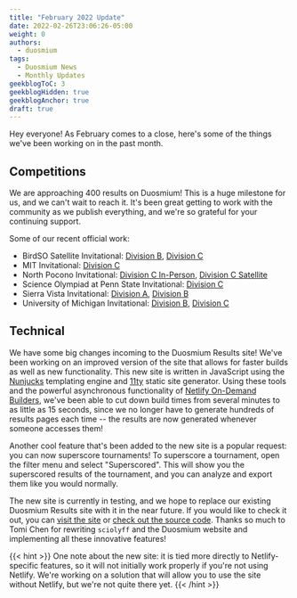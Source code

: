 ```yaml
---
title: "February 2022 Update"
date: 2022-02-26T23:06:26-05:00
weight: 0
authors:
  - duosmium
tags:
  - Duosmium News
  - Monthly Updates
geekblogToC: 3
geekblogHidden: true
geekblogAnchor: true
draft: true
---
```

Hey everyone! As February comes to a close, here's some of the things we've been working on in the past month.

## Competitions

We are approaching 400 results on Duosmium! This is a huge milestone for us, and we can't wait to reach it. It's been great getting to work with the community as we publish everything, and we're so grateful for your continuing support.

Some of our recent official work:

* BirdSO Satellite Invitational: [Division B](https://www.duosmium.org/results/2022-02-12_birdso_satellite_invitational_b), [Division C](https://www.duosmium.org/results/2022-02-12_birdso_satellite_invitational_c)
* MIT Invitational: [Division C](https://www.duosmium.org/results/2022-01-22_mit_invitational_c)
* North Pocono Invitational: [Division C In-Person](https://www.duosmium.org/results/2022-01-29_north_pocono_in-person_invitational_c), [Division C Satellite](https://www.duosmium.org/results/2022-01-29_north_pocono_satellite_invitational_c)
* Science Olympiad at Penn State Invitational: [Division C](https://www.duosmium.org/results/2022-02-05_soaps_invitational_c)
* Sierra Vista Invitational: [Division A](https://www.duosmium.org/results/2022-02-05_sierra_vista_invitational_a), [Division B](https://www.duosmium.org/results/2022-02-05_sierra_vista_invitational_b)
* University of Michigan Invitational: [Division B](https://www.duosmium.org/results/2022-02-19_umich_invitational_b), [Division C](https://www.duosmium.org/results/2022-02-19_umich_invitational_c)

## Technical

We have some big changes incoming to the Duosmium Results site! We've been working on an improved version of the site that allows for faster builds as well as new functionality. This new site is written in JavaScript using the [Nunjucks](https://mozilla.github.io/nunjucks/) templating engine and [11ty](https://www.11ty.dev/) static site generator. Using these tools and the powerful asynchronous functionality of [Netlify On-Demand Builders](https://docs.netlify.com/configure-builds/on-demand-builders/), we've been able to cut down build times from several minutes to as little as 15 seconds, since we no longer have to generate hundreds of results pages each time -- the results are now generated whenever someone accesses them!

Another cool feature that's been added to the new site is a popular request: you can now superscore tournaments! To superscore a tournament, open the filter menu and select "Superscored". This will show you the superscored results of the tournament, and you can analyze and export them like you would normally.

The new site is currently in testing, and we hope to replace our existing Duosmium Results site with it in the near future. If you would like to check it out, you can [visit the site](https://next.duosmium.org/) or [check out the source code](https://www.github.com/Duosmium/duosmium-js). Thanks so much to Tomi Chen for rewriting `sciolyff` and the Duosmium website and implementing all these innovative features!

{{< hint >}}
One note about the new site: it is tied more directly to Netlify-specific features, so it will not initially work properly if you're not using Netlify. We're working on a solution that will allow you to use the site without Netlify, but we're not quite there yet.
{{< /hint >}}

